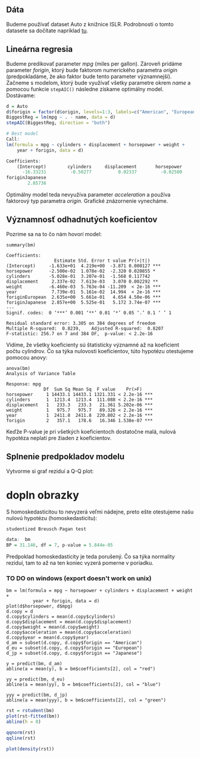 ## Dáta

Budeme používať dataset Auto z knižnice ISLR. Podrobnosti o tomto datasete sa dočítate napríklad [tu](https://rdrr.io/cran/ISLR/man/Auto.html).

## Lineárna regresia

Budeme predikovať parameter *mpg* (miles per gallon). Zároveň pridáme parameter *forigin*, ktorý bude faktorom numerického parametra *origin* (predpokladáme, že ako faktor bude tento parameter významnejší). Začneme s modelom, ktorý bude využívať všetky parametre okrem *name* a pomocou funkcie `stepAIC()` následne získame optimálny model. Dostávame:

```R
d = Auto
d$forigin = factor(d$origin, levels=1:3, labels=c("American", "European", "Japanese"))
BiggestReg = lm(mpg ~ . - name, data = d)
stepAIC(BiggestReg, direction = "both")

# Best model
Call:
lm(formula = mpg ~ cylinders + displacement + horsepower + weight + 
    year + forigin, data = d)

Coefficients:
    (Intercept)        cylinders     displacement       horsepower           weight             year  foriginEuropean  
      -16.33231         -0.50277          0.02337         -0.02500         -0.00646          0.77388          2.63452  
foriginJapanese  
        2.85736
```

Optimálny model teda nevyužíva parameter *acceleration* a používa faktorový typ parametra *origin*. Grafické znázornenie vynecháme.

## Významnosť odhadnutých koeficientov

Pozrime sa na to čo nám hovorí model:
```
summary(bm)

Coefficients:
                  Estimate Std. Error t value Pr(>|t|)    
(Intercept)     -1.633e+01  4.219e+00  -3.871 0.000127 ***
horsepower      -2.500e-02  1.078e-02  -2.320 0.020855 *  
cylinders       -5.028e-01  3.207e-01  -1.568 0.117742    
displacement     2.337e-02  7.613e-03   3.070 0.002292 ** 
weight          -6.460e-03  5.763e-04 -11.209  < 2e-16 ***
year             7.739e-01  5.161e-02  14.994  < 2e-16 ***
foriginEuropean  2.635e+00  5.661e-01   4.654 4.50e-06 ***
foriginJapanese  2.857e+00  5.525e-01   5.172 3.74e-07 ***
---
Signif. codes:  0 ‘***’ 0.001 ‘**’ 0.01 ‘*’ 0.05 ‘.’ 0.1 ‘ ’ 1

Residual standard error: 3.305 on 384 degrees of freedom
Multiple R-squared:  0.8239,	Adjusted R-squared:  0.8207 
F-statistic: 256.7 on 7 and 384 DF,  p-value: < 2.2e-16

```

Vidíme, že všetky koeficienty sú štatisticky významné až na koeficient počtu cylindrov. Čo sa týka nulovosti koeficientov, túto hypotézu otestujeme pomocou anovy:

```
anova(bm)
Analysis of Variance Table

Response: mpg
              Df  Sum Sq Mean Sq  F value    Pr(>F)    
horsepower     1 14433.1 14433.1 1321.331 < 2.2e-16 ***
cylinders      1  1213.4  1213.4  111.088 < 2.2e-16 ***
displacement   1   233.3   233.3   21.361 5.202e-06 ***
weight         1   975.7   975.7   89.326 < 2.2e-16 ***
year           1  2411.8  2411.8  220.802 < 2.2e-16 ***
forigin        2   357.1   178.6   16.346 1.538e-07 ***
```

Keďže P-value je pri všetkých koeficientoch dostatočne malá, nulová hypotéza neplatí pre žiaden z koeficientov.

## Splnenie predpokladov modelu

Vytvorme si graf reziduí a Q-Q plot:

# dopln obrazky

S homoskedasticitou to nevyzerá veľmi nádejne, preto ešte otestujeme našu nulovú hypotézu (homoskedasticitu):

```R
studentized Breusch-Pagan test

data:  bm
BP = 31.146, df = 7, p-value = 5.844e-05
```

Predpoklad homoskedasticity je teda porušený. Čo sa týka normality reziduí, tam to až na ten koniec vyzerá pomerne v poriadku.

### TO DO on windows (export doesn't work on unix)

```
bm = lm(formula = mpg ~ horsepower + cylinders + displacement + weight + 
          year + forigin, data = d)
plot(d$horsepower, d$mpg)
d.copy = d
d.copy$cylinders = mean(d.copy$cylinders)
d.copy$displacement = mean(d.copy$displacement)
d.copy$weight = mean(d.copy$weight)
d.copy$acceleration = mean(d.copy$acceleration)
d.copy$year = mean(d.copy$year)
d_am = subset(d.copy, d.copy$forigin == "American")
d_eu = subset(d.copy, d.copy$forigin == "European")
d_jp = subset(d.copy, d.copy$forigin == "Japanese")

y = predict(bm, d_am)
abline(a = mean(y), b = bm$coefficients[2], col = "red")

yy = predict(bm, d_eu)
abline(a = mean(yy), b = bm$coefficients[2], col = "blue")

yyy = predict(bm, d_jp)
abline(a = mean(yyy), b = bm$coefficients[2], col = "green")

```

```R
rst = rstudent(bm)
plot(rst~fitted(bm))
abline(h = 0)

qqnorm(rst)
qqline(rst)

plot(density(rst))
```
